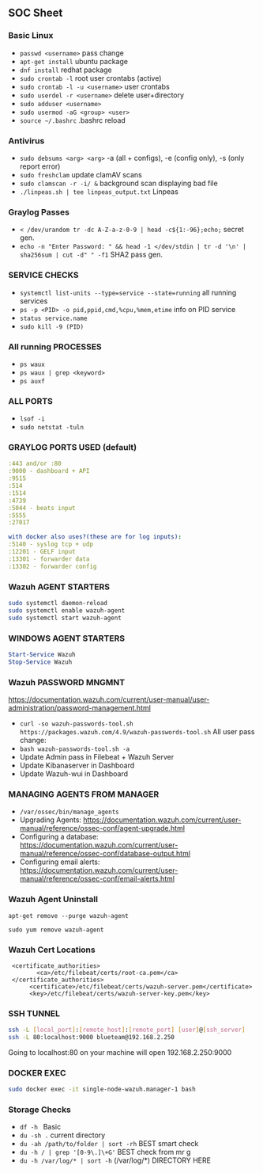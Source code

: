 ## SOC Sheet ##

### Basic Linux ###
- ```passwd <username>``` pass change
- ```apt-get install``` ubuntu package
- ```dnf install``` redhat package
- ```sudo crontab -l``` root user crontabs (active)
- ```sudo crontab -l -u <username>``` user crontabs
- ```sudo userdel -r <username>``` delete user+directory
- ```sudo adduser <username>```
- ```sudo usermod -aG <group> <user>```
- ```source ~/.bashrc``` .bashrc reload

### Antivirus ###
- ```sudo debsums <arg> <arg>``` -a (all + configs), -e (config only), -s (only report error)
- ```sudo freshclam``` update clamAV scans
- ```sudo clamscan -r -i/ &``` background scan displaying bad file
- ```./linpeas.sh | tee linpeas_output.txt``` Linpeas

### Graylog Passes ###
- ```< /dev/urandom tr -dc A-Z-a-z-0-9 | head -c${1:-96};echo;``` secret gen.
- ```echo -n "Enter Password: " && head -1 </dev/stdin | tr -d '\n' | sha256sum | cut -d" " -f1``` SHA2 pass gen.

### SERVICE CHECKS ###
- ```systemctl list-units --type=service --state=running``` all running services
- ```ps -p <PID> -o pid,ppid,cmd,%cpu,%mem,etime``` info on PID service
- ```status service.name```
- ```sudo kill -9 (PID)```

### All running PROCESSES ###
- ```ps waux```
- ```ps waux | grep <keyword>```
- ```ps auxf```

### ALL PORTS ###
- ```lsof -i```
- ```sudo netstat -tuln```

### GRAYLOG PORTS USED (default) ###
```yaml
:443 and/or :80
:9000 - dashboard + API
:9515
:514
:1514
:4739
:5044 - beats input
:5555
:27017

with docker also uses?(these are for log inputs):
:5140 - syslog tcp + udp
:12201 - GELF input
:13301 - forwarder data
:13302 - forwarder config
```
### Wazuh AGENT STARTERS ###
```bash
sudo systemctl daemon-reload
sudo systemctl enable wazuh-agent
sudo systemctl start wazuh-agent
```

### WINDOWS AGENT STARTERS ###
```ps1
Start-Service Wazuh
Stop-Service Wazuh
```

### Wazuh PASSWORD MNGMNT ###
https://documentation.wazuh.com/current/user-manual/user-administration/password-management.html  
- ```curl -so wazuh-passwords-tool.sh https://packages.wazuh.com/4.9/wazuh-passwords-tool.sh```
  All user pass change:
- ```bash wazuh-passwords-tool.sh -a```
- Update Admin pass in Filebeat + Wazuh Server
- Update Kibanaserver in Dashboard
- Update Wazuh-wui in Dashboard

### MANAGING AGENTS FROM MANAGER ###
- ```/var/ossec/bin/manage_agents```
- Upgrading Agents: https://documentation.wazuh.com/current/user-manual/reference/ossec-conf/agent-upgrade.html
- Configuring a database: https://documentation.wazuh.com/current/user-manual/reference/ossec-conf/database-output.html
- Configuring email alerts: https://documentation.wazuh.com/current/user-manual/reference/ossec-conf/email-alerts.html

### Wazuh Agent Uninstall ###
```
apt-get remove --purge wazuh-agent
```
```
sudo yum remove wazuh-agent
```

### Wazuh Cert Locations ###
```
 <certificate_authorities>
        <ca>/etc/filebeat/certs/root-ca.pem</ca>
 </certificate_authorities>
      <certificate>/etc/filebeat/certs/wazuh-server.pem</certificate>
      <key>/etc/filebeat/certs/wazuh-server-key.pem</key>
```

### SSH TUNNEL ###
```bash
ssh -L [local_port]:[remote_host]:[remote_port] [user]@[ssh_server]
ssh -L 80:localhost:9000 blueteam@192.168.2.250
```
Going to localhost:80 on your machine will open 192.168.2.250:9000

### DOCKER EXEC ###
```bash
sudo docker exec -it single-node-wazuh.manager-1 bash
```

### Storage Checks ###
- ```df -h ``` Basic
- ```du -sh .``` current directory
- ```du -ah /path/to/folder | sort -rh``` BEST smart check
- ```du -h / | grep '[0-9\.]\+G'``` BEST check from mr g
- ```du -h /var/log/* | sort -h``` (/var/log/*) DIRECTORY HERE
